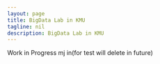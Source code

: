 ```yaml
---
layout: page
title: BigData Lab in KMU
tagline: nil
description: BigData Lab in KMU
---
```

Work in Progress
mj in(for test will delete in future)
